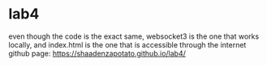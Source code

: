 # lab4

even though the code is the exact same, websocket3 is the one that works locally, and index.html is the one that is accessible through the internet github page: https://shaadenzapotato.github.io/lab4/
